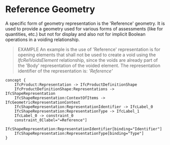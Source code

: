 Reference Geometry
==================

A specific form of geometry representation is the 'Reference' geometry. It is used to provide a geometry used for various forms of assessments (like for quantities, etc.) but not for display and also not for implicit Boolean operations in a voiding relationship.

> EXAMPLE  An example is the use of 'Reference' representation is for opening elements that shall not be used to create a void using the _IfcRelVoidsElement_ relationship, since the voids are already part of the 'Body' representation of the voided element. The representation identifier of the representation is: *'Reference'*

```
concept {
    IfcProduct:Representation -> IfcProductDefinitionShape
    IfcProductDefinitionShape:Representations -> IfcShapeRepresentation
    IfcShapeRepresentation:ContextOfItems -> IfcGeometricRepresentationContext
    IfcShapeRepresentation:RepresentationIdentifier -> IfcLabel_0
    IfcShapeRepresentation:RepresentationType -> IfcLabel_1
    IfcLabel_0 -> constraint_0
    constraint_0[label="=Reference"]
    IfcShapeRepresentation:RepresentationIdentifier[binding="Identifier"]
    IfcShapeRepresentation:RepresentationType[binding="Type"]
}
```

